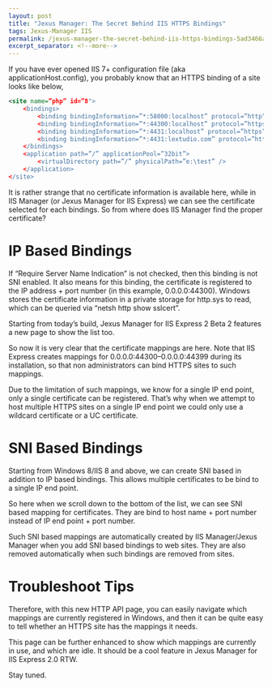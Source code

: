 ```yaml
---
layout: post
title: "Jexus Manager: The Secret Behind IIS HTTPS Bindings"
tags: Jexus-Manager IIS
permalink: /jexus-manager-the-secret-behind-iis-https-bindings-5ad3466a6db5
excerpt_separator: <!--more-->
---
```

If you have ever opened IIS 7+ configuration file (aka applicationHost.config), you probably know that an HTTPS binding of a site looks like below,

``` xml
<site name=”php” id=”8">
    <bindings>
        <binding bindingInformation=”*:58000:localhost” protocol=”http” />
        <binding bindingInformation=”*:44300:localhost” protocol=”https” />
        <binding bindingInformation=”*:4431:localhost” protocol=”https” />
        <binding bindingInformation=”*:4431:lextudio.com” protocol=”https” />
    </bindings>
    <application path=”/” applicationPool=”32bit”>
        <virtualDirectory path=”/” physicalPath=”e:\test” />
    </application>
</site>
```

It is rather strange that no certificate information is available here, while in IIS Manager (or Jexus Manager for IIS Express) we can see the certificate selected for each bindings. So from where does IIS Manager find the proper certificate?
<!--more-->

# IP Based Bindings

If “Require Server Name Indication” is not checked, then this binding is not SNI enabled. It also means for this binding, the certificate is registered to the IP address + port number (in this example, 0.0.0.0:44300). Windows stores the certificate information in a private storage for http.sys to read, which can be queried via “netsh http show sslcert”.

Starting from today’s build, Jexus Manager for IIS Express 2 Beta 2 features a new page to show the list too.

So now it is very clear that the certificate mappings are here. Note that IIS Express creates mappings for 0.0.0.0:44300–0.0.0.0:44399 during its installation, so that non administrators can bind HTTPS sites to such mappings.

Due to the limitation of such mappings, we know for a single IP end point, only a single certificate can be registered. That’s why when we attempt to host multiple HTTPS sites on a single IP end point we could only use a wildcard certificate or a UC certificate.

# SNI Based Bindings

Starting from Windows 8/IIS 8 and above, we can create SNI based in addition to IP based bindings. This allows multiple certificates to be bind to a single IP end point.

So here when we scroll down to the bottom of the list, we can see SNI based mapping for certificates. They are bind to host name + port number instead of IP end point + port number.

Such SNI based mappings are automatically created by IIS Manager/Jexus Manager when you add SNI based bindings to web sites. They are also removed automatically when such bindings are removed from sites.

# Troubleshoot Tips

Therefore, with this new HTTP API page, you can easily navigate which mappings are currently registered in Windows, and then it can be quite easy to tell whether an HTTPS site has the mappings it needs.

This page can be further enhanced to show which mappings are currently in use, and which are idle. It should be a cool feature in Jexus Manager for IIS Express 2.0 RTW.

Stay tuned.
